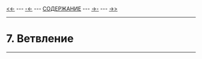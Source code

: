 [<<-](./6-1.md) ---
[-<-](./6-1.md) ---
[СОДЕРЖАНИЕ](./readme.md) ---
[->-](./readme.md) ---
[->>](./readme.md)

---

# **7. Ветвление**

---
